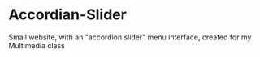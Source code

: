 # Accordian-Slider
Small website, with an "accordion slider" menu interface, created for my Multimedia class
